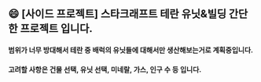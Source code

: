 ## :smile: [사이드 프로젝트] 스타크래프트 테란 유닛&빌딩 간단한 프로젝트 입니다. <br>

#### 범위가 너무 방대해서 테란 중 배럭의 유닛들에 대해서만 생산해보는거로 계획중입니다.

#### 고려할 사항은 건물 선택, 유닛 선택, 미네랄, 가스, 인구 수 등 입니다.

